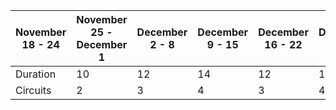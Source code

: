 | November 18 - 24 |  November 25 - December 1 | December 2 - 8 | December 9 - 15 | December 16 - 22 | December 23 - 29 | December 30 - January 5 |
| ---- | ---- | ----- | ------ | ----- | ----- | ----- |
| Duration | 10 | 12 | 14 | 12 | 14 | 16 |
| Circuits | 2 | 3 | 4 | 3 | 4 | 5 |